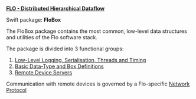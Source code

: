**[FLO - Distributed Hierarchical Dataflow](https://github.com/kk-0129/Flo)**

Swift package: **FloBox**

The FloBox package contains the most common, low-level data structures and
utilities of the Flo software stack.

The package is divided into 3 functional groups:
1. [Low-Level Logging, Serialisation, Threads and Timing](Docs/1.md)
2. [Basic Data-Type and Box Definitions](Docs/2.md)
3. [Remote Device Servers](Docs/3.md)

Communication with remote devices is governed by a Flo-specific [Network Protocol](Docs/4.md)





